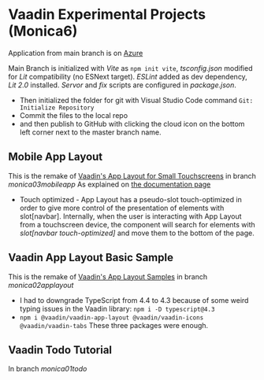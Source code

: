 # Vaadin Experimental Projects (Monica6)

Application from main branch is on [Azure](https://polite-bay-067491603.azurestaticapps.net/) 

Main Branch is initialized with *Vite* as `npm init vite`, *tsconfig.json* modified for *Lit* compatibility (no ESNext target).
*ESLint* added as dev dependency, *Lit 2.0* installed. *Servor* and *fix* scripts are configured in *package.json*.
- Then initialized the folder for git with Visual Studio Code command `Git: Initialize Repository` 
- Commit the files to the local repo
- and then publish to GitHub with clicking the cloud icon on the bottom left corner next to the master branch name.

## Mobile App Layout
This is the remake of [Vaadin's App Layout for Small Touchscreens](https://vaadin.com/docs/latest/ds/components/app-layout/#bottom-navbar-on-small-touchscreens) in branch *monica03mobileapp*
As explained on [the documentation page](https://cdn.vaadin.com/vaadin-web-components/22.0.0-alpha5/#/elements/vaadin-app-layout)
- Touch optimized - App Layout has a pseudo-slot touch-optimized in order to give more control of the presentation of elements with slot[navbar]. Internally, when the user is interacting with App Layout from a touchscreen device, the component will search for elements with *slot[navbar touch-optimized]* and move them to the bottom of the page.

## Vaadin App Layout Basic Sample 
This is the remake of [Vaadin's App Layout Samples](https://vaadin.com/docs/latest/ds/components/app-layout) in branch *monica02applayout*
- I had to downgrade TypeScript from 4.4 to 4.3 because of some weird typing issues in the Vaadin library: `npm i -D typescript@4.3` 
- `npm i @vaadin/vaadin-app-layout @vaadin/vaadin-icons @vaadin/vaadin-tabs` These three packages were enough.

## Vaadin Todo Tutorial 
In branch *monica01todo*
